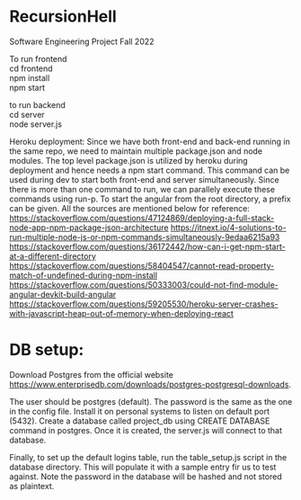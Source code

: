 # RecursionHell
Software Engineering Project Fall 2022

To run frontend <br />
cd frontend <br />
npm install <br />
npm start <br />

to run backend <br />
cd server <br />
node server.js <br />


Heroku deployment:
Since we have both front-end and back-end running in the same repo, we need to maintain multiple package.json and node modules. The top level package.json is utilized by heroku during deployment and hence needs a npm start command. This command can be used during dev to start both front-end and server simultaneously. Since there is more than one command to run, we can parallely execute these commands using run-p. To start the angular from the root directory, a prefix can be given. All the sources are mentioned below for reference:
https://stackoverflow.com/questions/47124869/deploying-a-full-stack-node-app-npm-package-json-architecture
https://itnext.io/4-solutions-to-run-multiple-node-js-or-npm-commands-simultaneously-9edaa6215a93
https://stackoverflow.com/questions/36172442/how-can-i-get-npm-start-at-a-different-directory
https://stackoverflow.com/questions/58404547/cannot-read-property-match-of-undefined-during-npm-install
https://stackoverflow.com/questions/50333003/could-not-find-module-angular-devkit-build-angular
https://stackoverflow.com/questions/59205530/heroku-server-crashes-with-javascript-heap-out-of-memory-when-deploying-react

# DB setup:

Download Postgres from the official website https://www.enterprisedb.com/downloads/postgres-postgresql-downloads.

The user should be postgres (default). The password is the same as the one in the config file. Install it on personal systems to listen on default port (5432). Create a database called project_db using CREATE DATABASE command in postgres. Once it is created, the server.js will connect to that database. 

Finally, to set up the default logins table, run the table_setup.js script in the database directory. This will populate it with a sample entry fir us to test against. Note the password in the database will be hashed and not stored as plaintext. 